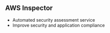 ## AWS Inspector

- Automated security assessment service
- Improve security and application compliance